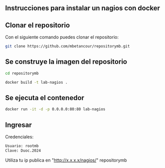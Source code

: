 ## Instrucciones para instalar un nagios con docker

## Clonar el repositorio

Con el siguiente comando puedes clonar el repositorio:

```sh
git clone https://github.com/mbetancour/repositorymb.git
```

## Se construye la imagen del repositorio 

```sh
cd repositorymb
```

```sh
docker build -t lab-nagios .
```

## Se ejecuta el contenedor

```sh
docker run -it -d -p 0.0.0.0:80:80 lab-nagios
```

## Ingresar

Credenciales:
```sh
Usuario: rootmb	
Clave: Duoc.2024
```

Utiliza tu ip publica en "http://x.x.x.x/nagios/" repositorymb

